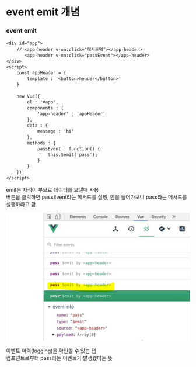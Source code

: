 # event emit 개념

### event emit

    <div id="app">
        // <app-header v-on:click="메서드명"></app-header>
           <app-header v-on:click="passEvent"></app-header>
    </div>
    <script>
        const appHeader = {
            template : '<button>header</button>'
        }

        new Vue({
            el : '#app',
            components : {
                'app-header' : 'appHeader'
            },
            data : {
                message : 'hi'
            },
            methods : {
                passEvent : function() {
                    this.$emit('pass');
                }
            }
        });
    </script>
    
 emit은 자식이 부모로 데이터를 보낼때 사용  
 버튼을 클릭하면 passEvent라는 메서드를 실행, 안을 들어가보니 pass라는 메서드를 실행하라고 함.  






![04](./img/04.JPG)

이벤트 이력(logging)을 확인할 수 있는 탭  
<app-header>컴포넌트로부터 pass라는 이벤트가 발생했다는 뜻




